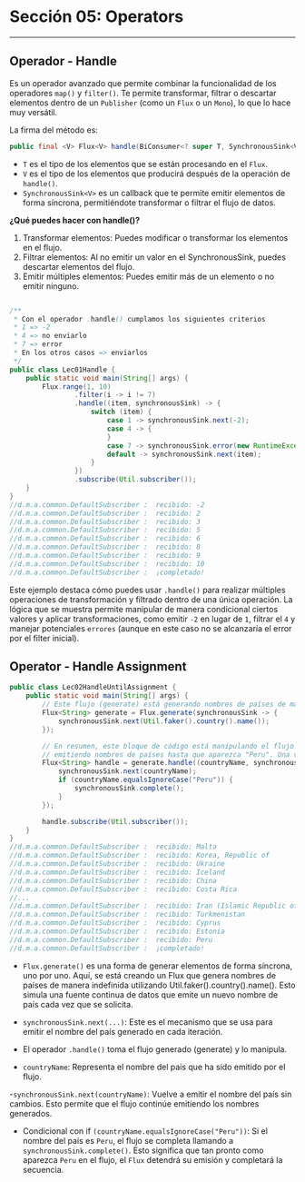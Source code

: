 # Sección 05: Operators

---

## Operador - Handle

Es un operador avanzado que permite combinar la funcionalidad de los operadores `map()` y `filter()`. Te permite
transformar, filtrar o descartar elementos dentro de un `Publisher` (como un `Flux` o un `Mono`), lo que lo hace muy
versátil.

La firma del método es:

````java
public final <V> Flux<V> handle(BiConsumer<? super T, SynchronousSink<V>> handler)
````

- `T` es el tipo de los elementos que se están procesando en el `Flux`.
- `V` es el tipo de los elementos que producirá después de la operación de `handle()`.
- `SynchronousSink<V>` es un callback que te permite emitir elementos de forma síncrona, permitiéndote transformar o
  filtrar el flujo de datos.

**¿Qué puedes hacer con handle()?**

1. Transformar elementos: Puedes modificar o transformar los elementos en el flujo.
2. Filtrar elementos: Al no emitir un valor en el SynchronousSink, puedes descartar elementos del flujo.
3. Emitir múltiples elementos: Puedes emitir más de un elemento o no emitir ninguno.

````java

/**
 * Con el operador .handle() cumplamos los siguientes criterios
 * 1 => -2
 * 4 => no enviarlo
 * 7 => error
 * En los otros casos => enviarlos
 */
public class Lec01Handle {
    public static void main(String[] args) {
        Flux.range(1, 10)
                .filter(i -> i != 7)
                .handle((item, synchronousSink) -> {
                    switch (item) {
                        case 1 -> synchronousSink.next(-2);
                        case 4 -> {
                        }
                        case 7 -> synchronousSink.error(new RuntimeException("Valor 7, lanzando error"));
                        default -> synchronousSink.next(item);
                    }
                })
                .subscribe(Util.subscriber());
    }
}
//d.m.a.common.DefaultSubscriber :  recibido: -2
//d.m.a.common.DefaultSubscriber :  recibido: 2
//d.m.a.common.DefaultSubscriber :  recibido: 3
//d.m.a.common.DefaultSubscriber :  recibido: 5
//d.m.a.common.DefaultSubscriber :  recibido: 6
//d.m.a.common.DefaultSubscriber :  recibido: 8
//d.m.a.common.DefaultSubscriber :  recibido: 9
//d.m.a.common.DefaultSubscriber :  recibido: 10
//d.m.a.common.DefaultSubscriber :  ¡completado!
````

Este ejemplo destaca cómo puedes usar `.handle()` para realizar múltiples operaciones de transformación y filtrado
dentro de una única operación. La lógica que se muestra permite manipular de manera condicional ciertos valores y
aplicar transformaciones, como emitir `-2` en lugar de `1`, filtrar el `4` y manejar potenciales `errores` (aunque en
este caso no se alcanzaría el error por el filter inicial).

## Operator - Handle Assignment

````java
public class Lec02HandleUntilAssignment {
    public static void main(String[] args) {
        // Este flujo (generate) está generando nombres de países de manera infinita.
        Flux<String> generate = Flux.generate(synchronousSink -> {
            synchronousSink.next(Util.faker().country().name());
        });

        // En resumen, este bloque de código está manipulando el flujo para que continúe 
        // emitiendo nombres de países hasta que aparezca "Peru". Una vez que eso sucede, el flujo se termina.
        Flux<String> handle = generate.handle((countryName, synchronousSink) -> {
            synchronousSink.next(countryName);
            if (countryName.equalsIgnoreCase("Peru")) {
                synchronousSink.complete();
            }
        });

        handle.subscribe(Util.subscriber());
    }
}
//d.m.a.common.DefaultSubscriber :  recibido: Malta
//d.m.a.common.DefaultSubscriber :  recibido: Korea, Republic of
//d.m.a.common.DefaultSubscriber :  recibido: Ukraine
//d.m.a.common.DefaultSubscriber :  recibido: Iceland
//d.m.a.common.DefaultSubscriber :  recibido: China
//d.m.a.common.DefaultSubscriber :  recibido: Costa Rica
//...
//d.m.a.common.DefaultSubscriber :  recibido: Iran (Islamic Republic of)
//d.m.a.common.DefaultSubscriber :  recibido: Turkmenistan
//d.m.a.common.DefaultSubscriber :  recibido: Cyprus
//d.m.a.common.DefaultSubscriber :  recibido: Estonia
//d.m.a.common.DefaultSubscriber :  recibido: Peru
//d.m.a.common.DefaultSubscriber :  ¡completado!
````

- `Flux.generate()` es una forma de generar elementos de forma síncrona, uno por uno. Aquí, se está creando un Flux que
  genera nombres de países de manera indefinida utilizando Util.faker().country().name(). Esto simula una fuente
  continua de datos que emite un nuevo nombre de país cada vez que se solicita.

- `synchronousSink.next(...)`: Este es el mecanismo que se usa para emitir el nombre del país generado en cada
  iteración.

- El operador `.handle()` toma el flujo generado (generate) y lo manipula.

- `countryName`: Representa el nombre del país que ha sido emitido por el flujo.

-`synchronousSink.next(countryName)`: Vuelve a emitir el nombre del país sin cambios. Esto permite que el flujo continúe
emitiendo los nombres generados.

- Condicional con if `(countryName.equalsIgnoreCase("Peru"))`: Si el nombre del país es `Peru`, el flujo se completa
  llamando a `synchronousSink.complete()`. Esto significa que tan pronto como aparezca `Peru` en el flujo, el `Flux`
  detendrá su emisión y completará la secuencia.